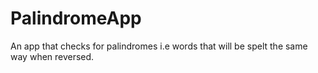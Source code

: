 # PalindromeApp
An app that checks for palindromes i.e words that will be spelt the same way when reversed.

